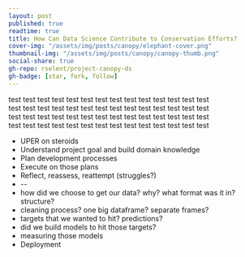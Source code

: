 ```yaml
---
layout: post
published: true
readtime: true
title: How Can Data Science Contribute to Conservation Efforts?
cover-img: "/assets/img/posts/canopy/elephant-cover.png"
thumbnail-img: "/assets/img/posts/canopy/canopy-thumb.png"
social-share: true
gh-repo: rselent/project-canopy-ds
gh-badge: [star, fork, follow]
---
```



test test test test test test test test test test test test test test  
test test test test test test test test test test test test test test  
test test test test test test test test test test test test test test  
test test test test test test test test test test test test test test  


* UPER on steroids
* Understand project goal and build domain knowledge
* Plan development processes
* Execute on those plans
* Reflect, reassess, reattempt (struggles?)
* --
* how did we choose to get our data? why? what format was it in? structure?
* cleaning process? one big dataframe? separate frames?
* targets that we wanted to hit? predictions?
* did we build models to hit those targets?
* measuring those models
* Deployment
